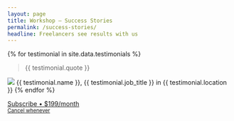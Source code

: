```yaml
---
layout: page
title: Workshop – Success Stories
permalink: /success-stories/
headline: Freelancers see results with us
---
```


{% for testimonial in site.data.testimonials %}
<blockquote class="testimonial">{{ testimonial.quote }}</blockquote>

<span class="testimonial-by-line"><img class="small-photo" src="{{ testimonial.image }}">  {{ testimonial.name }}, {{ testimonial.job_title }} in {{ testimonial.location }}</span>
{% endfor %}

<a href="https://app.letsworkshop.com/subscriptions/new?plan=23" class="button">Subscribe • $199/month<br>
	<small>Cancel whenever</small>
</a>